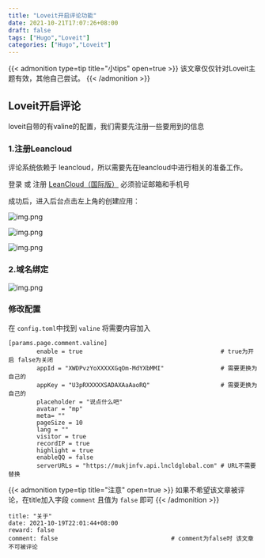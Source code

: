 ```yaml
---
title: "Loveit开启评论功能"
date: 2021-10-21T17:07:26+08:00
draft: false
tags: ["Hugo","Loveit"]
categories: ["Hugo","Loveit"]
---
```


{{< admonition type=tip title="小tips" open=true >}} 
该文章仅仅针对Loveit主题有效，其他自己尝试。 
{{< /admonition >}}

## Loveit开启评论
loveit自带的有valine的配置，我们需要先注册一些要用到的信息

### 1.注册Leancloud 

评论系统依赖于 leancloud，所以需要先在leancloud中进行相关的准备工作。

登录 或 注册 [LeanCloud（国际版）](https://leancloud.app/) 必须验证邮箱和手机号

成功后，进入后台点击左上角的创建应用：

![img.png](/img/img21.png)

![img.png](/img/img22.png)

![img.png](/img/img23.png)

### 2.域名绑定

![img.png](/img/img24.png)

### 修改配置
在 `config.toml`中找到 `valine` 将需要内容加入

```
[params.page.comment.valine]
        enable = true                                       # true为开启 false为关闭
        appId = "XWDPvzYoXXXXXGqOm-MdYXbMMI"                # 需要更换为自己的
        appKey = "U3pRXXXXXSADAXAaAaoRQ"                    # 需要更换为自己的
        placeholder = "说点什么吧"
        avatar = "mp"
        meta= ""
        pageSize = 10
        lang = ""
        visitor = true
        recordIP = true
        highlight = true
        enableQQ = false
        serverURLs = "https://mukjinfv.api.lncldglobal.com" # URL不需要替换
```

{{< admonition type=tip title="注意" open=true >}} 
如果不希望该文章被评论，在title加入字段 `comment` 且值为 `false` 即可
{{< /admonition >}}
```code
title: "关于"
date: 2021-10-19T22:01:44+08:00
reward: false
comment: false                                # comment为false时 该文章不可被评论
```

